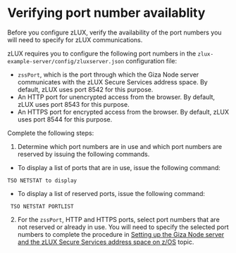 # Verifying port number availablity

Before you configure zLUX, verify the availability of the port numbers you will need to specify for zLUX communications.

zLUX requires you to configure the following port numbers in the `zlux-example-server/config/zluxserver.json` configuration file:

-   `zssPort`, which is the port through which the Giza Node server communicates with the zLUX Secure Services address space. By default, zLUX uses port 8542 for this purpose.
-   An HTTP port for unencrypted access from the browser. By default, zLUX uses port 8543 for this purpose.
-   An HTTPS port for encrypted access from the browser. By default, zLUX uses port 8544 for this purpose.

Complete the following steps:

1.   Determine which port numbers are in use and which port numbers are reserved by issuing the following commands. 

 - To display a list of ports that are in use, issue the following command:
 ```
 TSO NETSTAT to display
 ``` 
  -  To display a list of reserved ports, issue the following command:
  ```
   TSO NETSTAT PORTLIST
   ```  
2.   For the `zssPort`, HTTP and HTTPS ports, select port numbers that are not reserved or already in use. You will need to specify the selected port numbers to complete the procedure in [Setting up the Giza Node server and the zLUX Secure Services address space on z/OS](mvd-instsetupeverythingonzos.md) topic. 

